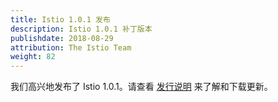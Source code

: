 ```yaml
---
title: Istio 1.0.1 发布
description: Istio 1.0.1 补丁版本
publishdate: 2018-08-29
attribution: The Istio Team
weight: 82
---
```


我们高兴地发布了 Istio 1.0.1。请查看 [发行说明](/about/notes/1.0.1/) 来了解和下载更新。
